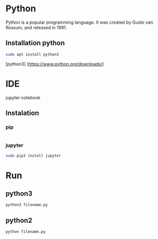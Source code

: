 # Python
Python is a popular programming language. It was created by Guido van Rossum, and released in 1991.
## Installation python
```bash
sudo apt install python3 
```
[python3] (https://www.python.org/downloads/)
# IDE
jupyter notebook
## Instalation
### pip
```sudo apt install python3-pip
```
### jupyter
```bash
sudo pip3 install jupyter
```
# Run
## python3
```bash
python3 filename.py
```
## python2
```bash
python filename.py
```
